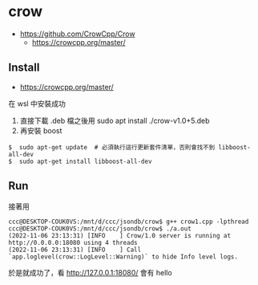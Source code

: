 # crow

* https://github.com/CrowCpp/Crow
    * https://crowcpp.org/master/

## Install

* https://crowcpp.org/master/

在 wsl 中安裝成功

1. 直接下載 .deb 檔之後用 sudo apt install ./crow-v1.0+5.deb
2. 再安裝 boost 

```
$  sudo apt-get update  # 必須執行這行更新套件清單，否則會找不到 libboost-all-dev
$  sudo apt-get install libboost-all-dev
```

## Run

接著用

```
ccc@DESKTOP-COUK0VS:/mnt/d/ccc/jsondb/crow$ g++ crow1.cpp -lpthread
ccc@DESKTOP-COUK0VS:/mnt/d/ccc/jsondb/crow$ ./a.out
(2022-11-06 23:13:31) [INFO    ] Crow/1.0 server is running at http://0.0.0.0:18080 using 4 threads
(2022-11-06 23:13:31) [INFO    ] Call `app.loglevel(crow::LogLevel::Warning)` to hide Info level logs.
```

於是就成功了，看 http://127.0.0.1:18080/ 會有 hello

